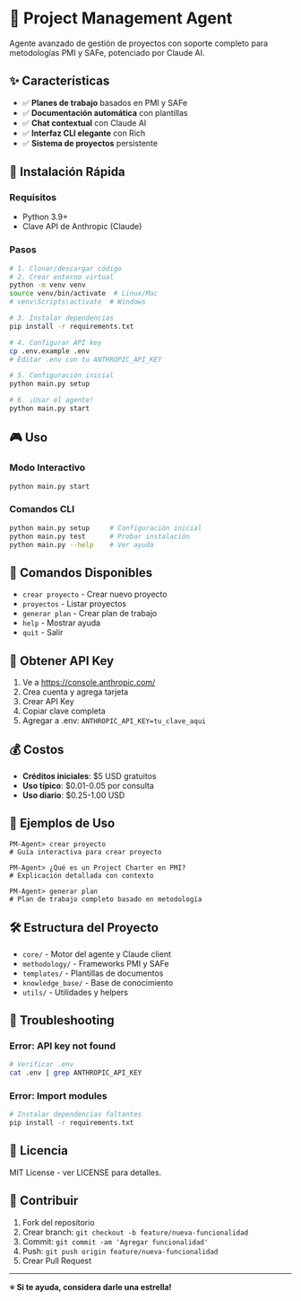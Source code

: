 # 🚀 Project Management Agent

Agente avanzado de gestión de proyectos con soporte completo para metodologías PMI y SAFe, potenciado por Claude AI.

## ✨ Características

- ✅ **Planes de trabajo** basados en PMI y SAFe
- ✅ **Documentación automática** con plantillas
- ✅ **Chat contextual** con Claude AI
- ✅ **Interfaz CLI elegante** con Rich
- ✅ **Sistema de proyectos** persistente

## 🚀 Instalación Rápida

### Requisitos
- Python 3.9+
- Clave API de Anthropic (Claude)

### Pasos
```bash
# 1. Clonar/descargar código
# 2. Crear entorno virtual
python -m venv venv
source venv/bin/activate  # Linux/Mac
# venv\Scripts\activate  # Windows

# 3. Instalar dependencias
pip install -r requirements.txt

# 4. Configurar API key
cp .env.example .env
# Editar .env con tu ANTHROPIC_API_KEY

# 5. Configuración inicial
python main.py setup

# 6. ¡Usar el agente!
python main.py start
```

## 🎮 Uso

### Modo Interactivo
```bash
python main.py start
```

### Comandos CLI
```bash
python main.py setup     # Configuración inicial
python main.py test      # Probar instalación
python main.py --help    # Ver ayuda
```

## 📖 Comandos Disponibles

- `crear proyecto` - Crear nuevo proyecto
- `proyectos` - Listar proyectos
- `generar plan` - Crear plan de trabajo
- `help` - Mostrar ayuda
- `quit` - Salir

## 🔑 Obtener API Key

1. Ve a https://console.anthropic.com/
2. Crea cuenta y agrega tarjeta
3. Crear API Key
4. Copiar clave completa
5. Agregar a .env: `ANTHROPIC_API_KEY=tu_clave_aqui`

## 💰 Costos

- **Créditos iniciales**: $5 USD gratuitos
- **Uso típico**: $0.01-0.05 por consulta
- **Uso diario**: $0.25-1.00 USD

## 🎯 Ejemplos de Uso

```
PM-Agent> crear proyecto
# Guía interactiva para crear proyecto

PM-Agent> ¿Qué es un Project Charter en PMI?
# Explicación detallada con contexto

PM-Agent> generar plan
# Plan de trabajo completo basado en metodología
```

## 🛠️ Estructura del Proyecto

- `core/` - Motor del agente y Claude client
- `methodology/` - Frameworks PMI y SAFe  
- `templates/` - Plantillas de documentos
- `knowledge_base/` - Base de conocimiento
- `utils/` - Utilidades y helpers

## 🐛 Troubleshooting

### Error: API key not found
```bash
# Verificar .env
cat .env | grep ANTHROPIC_API_KEY
```

### Error: Import modules
```bash
# Instalar dependencias faltantes
pip install -r requirements.txt
```

## 📝 Licencia

MIT License - ver LICENSE para detalles.

## 🤝 Contribuir

1. Fork del repositorio
2. Crear branch: `git checkout -b feature/nueva-funcionalidad`
3. Commit: `git commit -am 'Agregar funcionalidad'`
4. Push: `git push origin feature/nueva-funcionalidad`
5. Crear Pull Request

---

**⭐ Si te ayuda, considera darle una estrella!**
